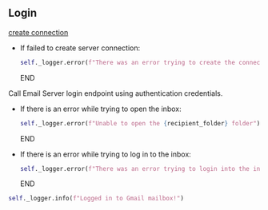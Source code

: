 ## Login

  [create connection](create_connection.md)

* If failed to create server connection:
  ```python
  self._logger.error(f"There was an error trying to create the connection to the inbox: {err}")
  ```
  END

Call Email Server login endpoint using authentication credentials.

* If there is an error while trying to open the inbox:
  ```python
  self._logger.error(f"Unable to open the {recipient_folder} folder")
  ```
  END

* If there is an error while trying to log in to the inbox:
  ```python
  self._logger.error(f"There was an error trying to login into the inbox: {err}")
  ```
  END

```python
self._logger.info(f"Logged in to Gmail mailbox!")
```
